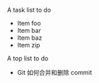 A task list to do

*   Item foo
*   Item bar
*   Item baz
*   Item zip

A top list to do
* Git 如何合并和删除 commit